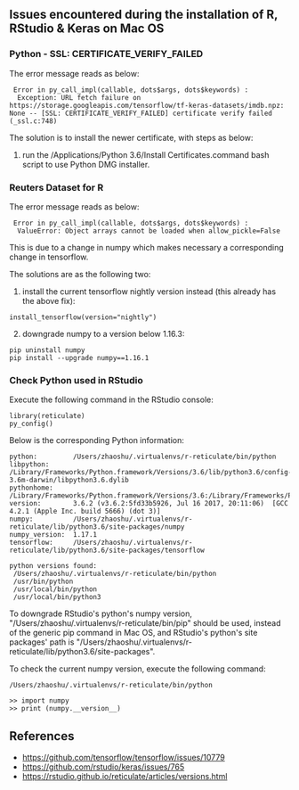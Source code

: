 ## Issues encountered during the installation of R, RStudio & Keras on Mac OS

### Python - SSL: CERTIFICATE_VERIFY_FAILED

The error message reads as below:
```
 Error in py_call_impl(callable, dots$args, dots$keywords) : 
  Exception: URL fetch failure on https://storage.googleapis.com/tensorflow/tf-keras-datasets/imdb.npz: None -- [SSL: CERTIFICATE_VERIFY_FAILED] certificate verify failed (_ssl.c:748) 
```

The solution is to install the newer certificate, with steps as below:
1. run the /Applications/Python 3.6/Install Certificates.command bash script to use Python DMG installer.


### Reuters Dataset for R

The error message reads as below:
```
 Error in py_call_impl(callable, dots$args, dots$keywords) : 
  ValueError: Object arrays cannot be loaded when allow_pickle=False
```

This is due to a change in numpy which makes necessary a corresponding change in tensorflow.

The solutions are as the following two:

1. install the current tensorflow nightly version instead (this already has the above fix):
```
install_tensorflow(version="nightly")
```

2. downgrade numpy to a version below 1.16.3:
```
pip uninstall numpy
pip install --upgrade numpy==1.16.1
```

### Check Python used in RStudio

Execute the following command in the RStudio console:
```
library(reticulate)
py_config()
```

Below is the corresponding Python information:
```
python:         /Users/zhaoshu/.virtualenvs/r-reticulate/bin/python
libpython:      /Library/Frameworks/Python.framework/Versions/3.6/lib/python3.6/config-3.6m-darwin/libpython3.6.dylib
pythonhome:     /Library/Frameworks/Python.framework/Versions/3.6:/Library/Frameworks/Python.framework/Versions/3.6
version:        3.6.2 (v3.6.2:5fd33b5926, Jul 16 2017, 20:11:06)  [GCC 4.2.1 (Apple Inc. build 5666) (dot 3)]
numpy:          /Users/zhaoshu/.virtualenvs/r-reticulate/lib/python3.6/site-packages/numpy
numpy_version:  1.17.1
tensorflow:     /Users/zhaoshu/.virtualenvs/r-reticulate/lib/python3.6/site-packages/tensorflow

python versions found: 
 /Users/zhaoshu/.virtualenvs/r-reticulate/bin/python
 /usr/bin/python
 /usr/local/bin/python
 /usr/local/bin/python3
```

To downgrade RStudio's python's numpy version, "/Users/zhaoshu/.virtualenvs/r-reticulate/bin/pip" should be used, instead of the generic pip command in Mac OS, and RStudio's python's site packages' path is "/Users/zhaoshu/.virtualenvs/r-reticulate/lib/python3.6/site-packages".

To check the current numpy version, execute the following command:
```
/Users/zhaoshu/.virtualenvs/r-reticulate/bin/python

>> import numpy
>> print (numpy.__version__)
```

## References

* https://github.com/tensorflow/tensorflow/issues/10779
* https://github.com/rstudio/keras/issues/765
* https://rstudio.github.io/reticulate/articles/versions.html
